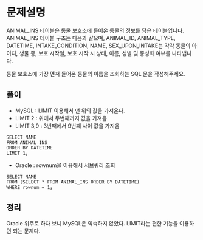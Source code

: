 # 문제설명
ANIMAL_INS 테이블은 동물 보호소에 들어온 동물의 정보를 담은 테이블입니다. ANIMAL_INS 테이블 구조는 다음과 같으며,
ANIMAL_ID, ANIMAL_TYPE, DATETIME, INTAKE_CONDITION, NAME, SEX_UPON_INTAKE는 각각 동물의 아이디, 생물 종, 보호 시작일, 보호 시작 시 상태, 이름, 성별 및 중성화 여부를 나타냅니다.

동물 보호소에 가장 먼저 들어온 동물의 이름을 조회하는 SQL 문을 작성해주세요.

## 풀이
- MySQL : LIMIT 이용해서 맨 위의 값을 가져온다. 
- LIMIT 2 : 위에서 두번째까지 값을 가져옴
- LIMIT 3,9 : 3번째에서 9번째 사이 값을 가져옴
```mysql
SELECT NAME 
FROM ANIMAL_INS 
ORDER BY DATETIME
LIMIT 1;
```
- Oracle : rownum을 이용해서 서브쿼리 조회
```mysql
SELECT NAME
FROM (SELECT * FROM ANIMAL_INS ORDER BY DATETIME)
WHERE rownum = 1;
```

## 정리
 Oracle 위주로 하다 보니 MySQL은 익숙하지 않았다. LIMIT라는 편한 기능을 이용하면 되는 문제다.

